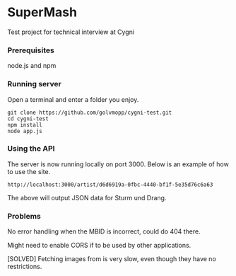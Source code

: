 # SuperMash

Test project for technical interview at Cygni

### Prerequisites

node.js and npm

### Running server

Open a terminal and enter a folder you enjoy.

```
git clone https://github.com/golvmopp/cygni-test.git
cd cygni-test
npm install
node app.js
```

### Using the API

The server is now running locally on port 3000. Below is an example of how to use the site.

```
http://localhost:3000/artist/d6d6919a-0fbc-4440-bf1f-5e35d76c6a63
```

The above will output JSON data for Sturm und Drang.


### Problems

No error handling when the MBID is incorrect, could do 404 there.

Might need to enable CORS if to be used by other applications.

[SOLVED] Fetching images from is very slow, even though they have no restrictions.

